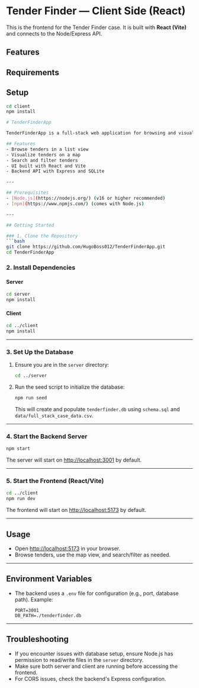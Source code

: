 # Tender Finder — Client Side (React)

This is the frontend for the Tender Finder case. It is built with **React (Vite)** and connects to the Node/Express API.

## Features

## Requirements

## Setup
```bash
cd client
npm install

# TenderFinderApp

TenderFinderApp is a full-stack web application for browsing and visualizing tender data. It features a React frontend and a Node.js/Express backend with a SQLite database. This README provides step-by-step instructions for running the app locally.

## Features
- Browse tenders in a list view
- Visualize tenders on a map
- Search and filter tenders
- UI built with React and Vite
- Backend API with Express and SQLite

---

## Prerequisites
- [Node.js](https://nodejs.org/) (v16 or higher recommended)
- [npm](https://www.npmjs.com/) (comes with Node.js)

---

## Getting Started

### 1. Clone the Repository
```bash
git clone https://github.com/HugoBoss012/TenderFinderApp.git
cd TenderFinderApp
```

### 2. Install Dependencies
#### Server
```bash
cd server
npm install
```
#### Client
```bash
cd ../client
npm install
```

---

### 3. Set Up the Database
1. Ensure you are in the `server` directory:
	```bash
	cd ../server
	```
2. Run the seed script to initialize the database:
	```bash
	npm run seed
	```
	This will create and populate `tenderfinder.db` using `schema.sql` and `data/full_stack_case_data.csv`.

---

### 4. Start the Backend Server
```bash
npm start
```
The server will start on [http://localhost:3001](http://localhost:3001) by default.

---

### 5. Start the Frontend (React/Vite)
```bash
cd ../client
npm run dev
```
The frontend will start on [http://localhost:5173](http://localhost:5173) by default.

---

## Usage
- Open [http://localhost:5173](http://localhost:5173) in your browser.
- Browse tenders, use the map view, and search/filter as needed.

---

## Environment Variables
- The backend uses a `.env` file for configuration (e.g., port, database path). Example:
  ```env
  PORT=3001
  DB_PATH=./tenderfinder.db
  ```

---

## Troubleshooting
- If you encounter issues with database setup, ensure Node.js has permission to read/write files in the `server` directory.
- Make sure both server and client are running before accessing the frontend.
- For CORS issues, check the backend's Express configuration.


